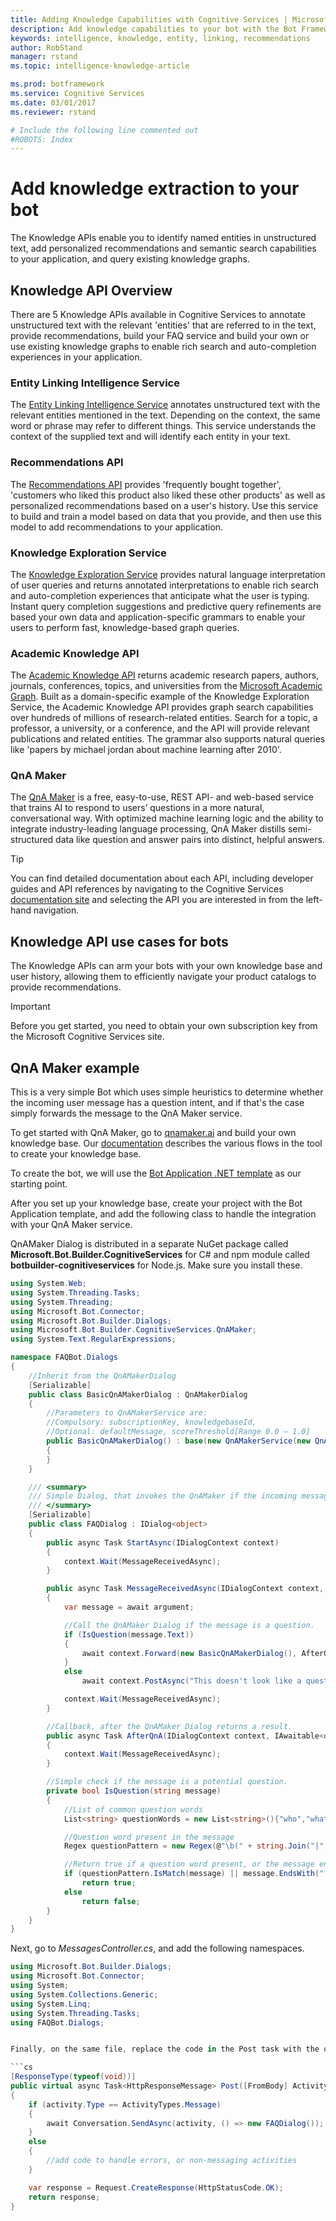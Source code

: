 ```yaml
---
title: Adding Knowledge Capabilities with Cognitive Services | Microsoft Docs
description: Add knowledge capabilities to your bot with the Bot Framework and Cognitive Services.
keywords: intelligence, knowledge, entity, linking, recommendations
author: RobStand
manager: rstand
ms.topic: intelligence-knowledge-article

ms.prod: botframework
ms.service: Cognitive Services
ms.date: 03/01/2017
ms.reviewer: rstand

# Include the following line commented out
#ROBOTS: Index
---
```

# Add knowledge extraction to your bot
The Knowledge APIs enable you to identify named entities in unstructured text, add personalized recommendations and semantic search capabilities to your application, and query existing knowledge graphs.

## Knowledge API Overview
There are 5 Knowledge APIs available in Cognitive Services to annotate unstructured text with the relevant 'entities' that are referred to in the text, provide recommendations, build your FAQ service and build your own or use existing knowledge graphs to enable rich search and auto-completion experiences in your application.

### Entity Linking Intelligence Service
The [Entity Linking Intelligence Service](https://www.microsoft.com/cognitive-services/en-us/entity-linking-intelligence-service) annotates unstructured text with the relevant entities mentioned in the text. Depending on the context, the same word or phrase may refer to different things. This service understands the context of the supplied text and will identify each entity in your text.    

### Recommendations API
The [Recommendations API](https://www.microsoft.com/cognitive-services/en-us/bing-image-search-api) provides 'frequently bought together', 'customers who liked this product also liked these other products' as well as personalized recommendations based on a user's history. Use this service to build and train a model based on data that you provide, and then use this model to add recommendations to your application.

### Knowledge Exploration Service
The [Knowledge Exploration Service](https://www.microsoft.com/cognitive-services/en-us/knowledge-exploration-service) provides natural language interpretation of user queries and returns annotated interpretations to enable rich search and auto-completion experiences that anticipate what the user is typing. Instant query completion suggestions and predictive query refinements are based your own data and application-specific grammars to enable your users to perform fast, knowledge-based graph queries.    

### Academic Knowledge API
The [Academic Knowledge API](https://www.microsoft.com/cognitive-services/en-us/academic-knowledge-api) returns academic research papers, authors, journals, conferences, topics, and universities from the [Microsoft Academic Graph](https://www.microsoft.com/en-us/research/project/microsoft-academic-graph/). Built as a domain-specific example of the Knowledge Exploration Service, the Academic Knowledge API provides graph search capabilities over hundreds of millions of research-related entities. Search for a topic, a professor, a university, or a conference, and the API will provide relevant publications and related entities. The grammar also supports natural queries like 'papers by michael jordan about machine learning after 2010'.

### QnA Maker
The [QnA Maker](https://qnamaker.ai) is a free, easy-to-use, REST API- and web-based service that trains AI to respond to users’ questions in a more natural, conversational way. With optimized machine learning logic and the ability to integrate industry-leading language processing, QnA Maker distills semi-structured data like question and answer pairs into distinct, helpful answers.

> [!TIP]
> You can find detailed documentation about each API, including developer guides and API references by navigating to the Cognitive Services [documentation site](https://www.microsoft.com/cognitive-services/en-us/documentation) and selecting the API you are interested in from the left-hand navigation.

## Knowledge API use cases for bots
The Knowledge APIs can arm your bots with your own knowledge base and user history, allowing them to efficiently navigate your product catalogs to provide recommendations.

> [!IMPORTANT]
> Before you get started, you need to obtain your own subscription key from the Microsoft Cognitive Services site.

## QnA Maker example
This is a very simple Bot which uses simple heuristics to determine whether the incoming user message has a question intent, and if that's the case simply forwards the message to the QnA Maker service.

To get started with QnA Maker, go to [qnamaker.ai](https://qnamaker.ai) and build your own knowledge base. Our [documentation](https://qnamaker.ai/Documentation) describes the various flows in the tool to create your knowledge base.

To create the bot, we will use the [Bot Application .NET template](http://docs.botframework.com/connector/getstarted/#getting-started-in-net) as our starting point.

After you set up your knowledge base, create your project with the Bot Application template, and add the following class to handle the integration with your QnA Maker service.

QnAMaker Dialog is distributed in a separate NuGet package called **Microsoft.Bot.Builder.CognitiveServices** for C# and npm module called **botbuilder-cognitiveservices** for Node.js. Make sure you install these.


```cs
using System.Web;
using System.Threading.Tasks;
using System.Threading;
using Microsoft.Bot.Connector;
using Microsoft.Bot.Builder.Dialogs;
using Microsoft.Bot.Builder.CognitiveServices.QnAMaker;
using System.Text.RegularExpressions;

namespace FAQBot.Dialogs
{
    //Inherit from the QnAMakerDialog
    [Serializable]
    public class BasicQnAMakerDialog : QnAMakerDialog
    {        
        //Parameters to QnAMakerService are:
        //Compulsory: subscriptionKey, knowledgebaseId,
        //Optional: defaultMessage, scoreThreshold[Range 0.0 – 1.0]
        public BasicQnAMakerDialog() : base(new QnAMakerService(new QnAMakerAttribute("<YOUR_QNAMAKER_SUBSCRIPTION_KEY>", "<YOUR_KNOWLEDGE_BASE_ID>", "No good match in FAQ.", 0.5)))
        {
        }
    }

    /// <summary>
    /// Simple Dialog, that invokes the QnAMaker if the incoming message is a question
    /// </summary>
    [Serializable]
    public class FAQDialog : IDialog<object>
    {
        public async Task StartAsync(IDialogContext context)
        {
            context.Wait(MessageReceivedAsync);
        }

        public async Task MessageReceivedAsync(IDialogContext context, IAwaitable<IMessageActivity> argument)
        {
            var message = await argument;

            //Call the QnAMaker Dialog if the message is a question.
            if (IsQuestion(message.Text))
            {
                await context.Forward(new BasicQnAMakerDialog(), AfterQnA, message, CancellationToken.None);
            }
            else
                await context.PostAsync("This doesn't look like a question.");

            context.Wait(MessageReceivedAsync);
        }

        //Callback, after the QnAMaker Dialog returns a result.
        public async Task AfterQnA(IDialogContext context, IAwaitable<object> argument)
        {
            context.Wait(MessageReceivedAsync);
        }

        //Simple check if the message is a potential question.
        private bool IsQuestion(string message)
        {
            //List of common question words
            List<string> questionWords = new List<string>(){"who","what","why", "how", "when"};

            //Question word present in the message
            Regex questionPattern = new Regex(@"\b(" + string.Join("|", questionWords.Select(Regex.Escape).ToArray()) + @"\b)", RegexOptions.IgnoreCase);

            //Return true if a question word present, or the message ends with "?"
            if (questionPattern.IsMatch(message) || message.EndsWith("?"))
                return true;
            else
                return false;
        }
    }
}
```

Next, go to *MessagesController.cs*, and add the following namespaces.

```cs
using Microsoft.Bot.Builder.Dialogs;
using Microsoft.Bot.Connector;
using System;
using System.Collections.Generic;
using System.Linq;
using System.Threading.Tasks;
using FAQBot.Dialogs;


Finally, on the same file, replace the code in the Post task with the one below.  

```cs
[ResponseType(typeof(void))]
public virtual async Task<HttpResponseMessage> Post([FromBody] Activity activity)
{
	if (activity.Type == ActivityTypes.Message)
	{
		await Conversation.SendAsync(activity, () => new FAQDialog());
	}
	else
	{
		//add code to handle errors, or non-messaging activities
	}

	var response = Request.CreateResponse(HttpStatusCode.OK);
	return response;
}
```
